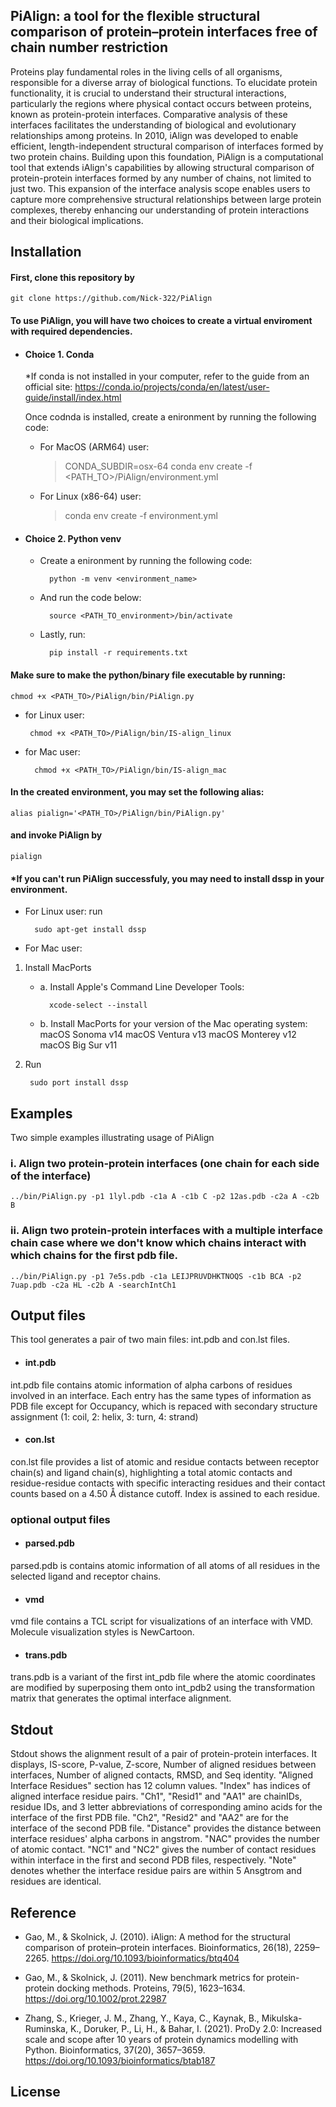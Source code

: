 ## PiAlign: a tool for the flexible structural comparison of protein–protein interfaces free of chain number restriction

Proteins play fundamental roles in the living cells of all organisms, responsible for a diverse array of biological functions. ​To elucidate protein functionality, it is crucial to understand their structural interactions, particularly the regions where physical contact occurs between proteins, known as protein-protein interfaces. Comparative analysis of these interfaces facilitates the understanding of biological and evolutionary relationships among proteins. In 2010, iAlign was developed to enable efficient, length-independent structural comparison of interfaces formed by two protein chains. Building upon this foundation, PiAlign is a computational tool that extends iAlign's capabilities by allowing structural comparison of protein-protein interfaces formed by any number of chains, not limited to just two. This expansion of the interface analysis scope enables users to capture more comprehensive structural relationships between large protein complexes, thereby enhancing our understanding of protein interactions and their biological implications.


## Installation

#### First, clone this repository by

	git clone https://github.com/Nick-322/PiAlign

#### To use PiAlign, you will have two choices to create a virtual enviroment with required dependencies.

* #### Choice 1. Conda

	*If conda is not installed in your computer, refer to the guide from an official site:
	https://conda.io/projects/conda/en/latest/user-guide/install/index.html


	Once codnda is installed, create a enironment by running the following code:
	* For MacOS (ARM64) user:
		> CONDA_SUBDIR=osx-64 conda env create -f <PATH_TO>/PiAlign/environment.yml


	* For Linux (x86-64) user:
		> conda env create -f environment.yml


* #### Choice 2. Python venv
	* Create a enironment by running the following code:

			python -m venv <environment_name>


	* And run the code below:

			source <PATH_TO_environment>/bin/activate


	* Lastly, run:

			pip install -r requirements.txt


#### Make sure to make the python/binary file executable by running: 

	chmod +x <PATH_TO>/PiAlign/bin/PiAlign.py
	
	
 * for Linux user:
 	
		chmod +x <PATH_TO>/PiAlign/bin/IS-align_linux
	
* for Mac user:
 			
		chmod +x <PATH_TO>/PiAlign/bin/IS-align_mac


#### In the created environment, you may set the following alias:

	alias pialign='<PATH_TO>/PiAlign/bin/PiAlign.py'

#### and invoke PiAlign by

  	pialign


#### *If you can't run PiAlign successfuly, you may need to install dssp in your environment. ###
* For Linux user: run 

		sudo apt-get install dssp

* For Mac user:
1. Install MacPorts
	* a. Install Apple's Command Line Developer Tools: 
	    		
			xcode-select --install
	  
	* b. Install MacPorts for your version of the Mac operating system:
			macOS Sonoma v14
			macOS Ventura v13
			macOS Monterey v12
			macOS Big Sur v11

2. Run 			

		sudo port install dssp

## Examples

Two simple examples illustrating usage of PiAlign

### i. Align two protein-protein interfaces (one chain for each side of the interface)

	../bin/PiAlign.py -p1 1lyl.pdb -c1a A -c1b C -p2 12as.pdb -c2a A -c2b B



### ii. Align two protein-protein interfaces with a multiple interface chain case where we don't know which chains interact with which chains for the first pdb file.

	../bin/PiAlign.py -p1 7e5s.pdb -c1a LEIJPRUVDHKTNOQS -c1b BCA -p2 7uap.pdb -c2a HL -c2b A -searchIntCh1



## Output files

This tool generates a pair of two main files: int.pdb and con.lst files.

* #### int.pdb 

int.pdb file contains atomic information of alpha carbons of residues involved in an interface. Each entry has the same types of information as PDB file except for Occupancy, which is repaced with secondary structure assignment (1: coil, 2: helix, 3: turn, 4: strand)

* #### con.lst

con.lst file provides a list of atomic and residue contacts between receptor chain(s) and ligand chain(s), highlighting a total atomic contacts and residue-residue contacts with specific interacting residues and their contact counts based on a 4.50 Å distance cutoff. Index is assined to each residue.

### optional output files

* #### parsed.pdb

parsed.pdb is contains atomic information of all atoms of all residues in the selected ligand and receptor chains.

* #### vmd

vmd file contains a TCL script for visualizations of an interface with VMD. Molecule visualization styles is NewCartoon.

* #### trans.pdb

trans.pdb is a variant of the first int_pdb file where the atomic coordinates are modified by superposing them onto int_pdb2 using the transformation matrix that generates the optimal interface alignment.


## Stdout

Stdout shows the alignment result of a pair of protein-protein interfaces. It displays, IS-score, P-value, Z-score, Number of aligned residues between interfaces, Number of aligned contacts, RMSD, and Seq identity. "Aligned Interface Residues" section has 12 column values. "Index" has indices of aligned interface residue pairs. "Ch1", "Resid1" and "AA1" are chainIDs, residue IDs, and 3 letter abbreviations of corresponding amino acids for the interface of the first PDB file. "Ch2", "Resid2" and "AA2" are for the interface of the second PDB file. "Distance" provides the distance between interface residues' alpha carbons in angstrom. "NAC" provides the number of atomic contact. "NC1" and "NC2" gives the number of contact residues within interface in the first and second PDB files, respectively. "Note" denotes whether the interface residue pairs are within 5 Ansgtrom and residues are identical.

## Reference

- Gao, M., & Skolnick, J. (2010). iAlign: A method for the structural comparison of protein–protein interfaces. Bioinformatics, 26(18), 2259–2265. https://doi.org/10.1093/bioinformatics/btq404

- Gao, M., & Skolnick, J. (2011). New benchmark metrics for protein-protein docking methods. Proteins, 79(5), 1623–1634. https://doi.org/10.1002/prot.22987

- Zhang, S., Krieger, J. M., Zhang, Y., Kaya, C., Kaynak, B., Mikulska-Ruminska, K., Doruker, P., Li, H., & Bahar, I. (2021). ProDy 2.0: Increased scale and scope after 10 years of protein dynamics modelling with Python. Bioinformatics, 37(20), 3657–3659. https://doi.org/10.1093/bioinformatics/btab187


## License
